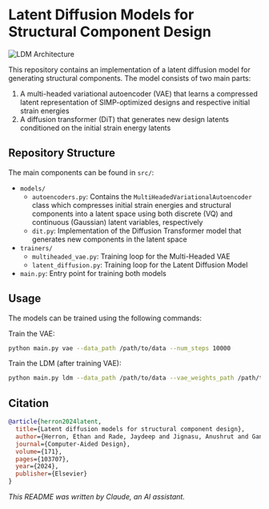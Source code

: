 # Latent Diffusion Models for Structural Component Design

![LDM Architecture](LDM_Inference.png)

This repository contains an implementation of a latent diffusion model for generating structural components. The model consists of two main parts:

1. A multi-headed variational autoencoder (VAE) that learns a compressed latent representation of SIMP-optimized designs and respective initial strain energies
2. A diffusion transformer (DiT) that generates new design latents conditioned on the initial strain energy latents

## Repository Structure

The main components can be found in `src/`:

- `models/`
  - `autoencoders.py`: Contains the `MultiHeadedVariationalAutoencoder` class which compresses initial strain energies and structural components into a latent space using both discrete (VQ) and continuous (Gaussian) latent variables, respectively
  - `dit.py`: Implementation of the Diffusion Transformer model that generates new components in the latent space
- `trainers/`
  - `multiheaded_vae.py`: Training loop for the Multi-Headed VAE
  - `latent_diffusion.py`: Training loop for the Latent Diffusion Model
- `main.py`: Entry point for training both models

## Usage

The models can be trained using the following commands:

Train the VAE:
```bash
python main.py vae --data_path /path/to/data --num_steps 10000
```

Train the LDM (after training VAE):
```bash
python main.py ldm --data_path /path/to/data --vae_weights_path /path/to/vae/weights --num_steps 10000
```

## Citation

```bibtex
@article{herron2024latent,
  title={Latent diffusion models for structural component design},
  author={Herron, Ethan and Rade, Jaydeep and Jignasu, Anushrut and Ganapathysubramanian, Baskar and Balu, Aditya and Sarkar, Soumik and Krishnamurthy, Adarsh},
  journal={Computer-Aided Design},
  volume={171},
  pages={103707},
  year={2024},
  publisher={Elsevier}
}
```

*This README was written by Claude, an AI assistant.*